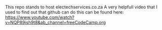 This repo stands to host electechservices.co.za
A very helpfull video that I used to find out that github can do this can be found here: <https://www.youtube.com/watch?v=NQP89ish9t8&ab_channel=freeCodeCamp.org>
